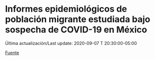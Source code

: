 # Informes epidemiológicos de población migrante estudiada bajo sospecha de COVID-19 en México

 Última actualización/Last update: 2020-09-07 T 20:30:00-05:00

 [Fuente]( https://www.gob.mx/salud/documentos/informes-epidemiologicos-de-poblacion-migrante-estudiada-bajo-sospecha-de-covid-19-en-mexico)
